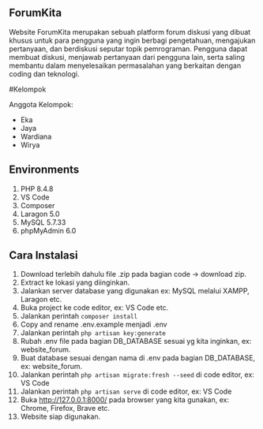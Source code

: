 ## ForumKita
Website ForumKita merupakan sebuah platform forum diskusi yang dibuat khusus untuk para pengguna yang ingin berbagi pengetahuan, mengajukan pertanyaan, dan berdiskusi seputar topik pemrograman. Pengguna dapat membuat diskusi, menjawab pertanyaan dari pengguna lain, serta saling membantu dalam menyelesaikan permasalahan yang berkaitan dengan coding dan teknologi.

#Kelompok

Anggota Kelompok:
- Eka
- Jaya
- Wardiana
- Wirya

## Environments
1. PHP 8.4.8
2. VS Code
3. Composer
4. Laragon 5.0
5. MySQL 5.7.33
6. phpMyAdmin 6.0

## Cara Instalasi
1. Download terlebih dahulu file .zip pada bagian code -> download zip.
2. Extract ke lokasi yang diinginkan.
3. Jalankan server database yang digunakan ex: MySQL melalui XAMPP, Laragon etc.
4. Buka project ke code editor, ex: VS Code etc.
6. Jalankan perintah <code>composer install</code>
7. Copy and rename .env.example menjadi .env
8. Jalankan perintah <code>php artisan key:generate</code>
9. Rubah .env file pada bagian DB_DATABASE sesuai yg kita inginkan, ex: website_forum.
10. Buat database sesuai dengan nama di .env pada bagian DB_DATABASE, ex: website_forum.
11. Jalankan perintah <code>php artisan migrate:fresh --seed</code> di code editor, ex: VS Code
12. Jalankan perintah <code>php artisan serve</code> di code editor, ex: VS Code
13. Buka http://127.0.0.1:8000/ pada browser yang kita gunakan, ex: Chrome, Firefox, Brave etc.
14. Website siap digunakan.